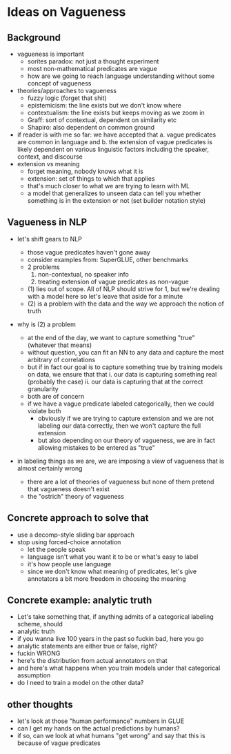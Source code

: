 # Ideas on Vagueness 

## Background
- vagueness is important 
    - sorites paradox: not just a thought experiment 
    - most non-mathematical predicates are vague 
    - how are we going to reach language understanding without some concept of vagueness 
- theories/approaches to vagueness 
    - fuzzy logic (forget that shit) 
    - epistemicism: the line exists but we don't know where 
    - contextualism: the line exists but keeps moving as we zoom in 
    - Graff: sort of contextual, dependent on similarity etc
    - Shapiro: also dependent on common ground 
- if reader is with me so far: we have accepted that 
    a. vague predicates are common in language and 
    b. the extension of vague predicates is likely dependent on various linguistic factors including the speaker, context, and discourse
- extension vs meaning 
    - forget meaning, nobody knows what it is
    - extension: set of things to which that applies 
    - that's much closer to what we are trying to learn with ML
    - a model that generalizes to unseen data can tell you whether something is in the extension or not (set builder notation style) 

## Vagueness in NLP 
- let's shift gears to NLP 
    - those vague predicates haven't gone away
    - consider examples from: SuperGLUE, other benchmarks 
    - 2 problems
        1. non-contextual, no speaker info 
        2. treating extension of vague predicates as non-vague 
    - (1) lies out of scope. All of NLP should strive for 1, but we're dealing with a model here so let's leave that aside for a minute 
    - (2) is a problem with the data and the way we approach the notion of truth 
- why is (2) a problem
    - at the end of the day, we want to capture something "true" (whatever that means) 
    - without question, you can fit an NN to any data and capture the most arbitrary of correlations 
    - but if in fact our goal is to capture something true by training models on data,  we ensure that that 
        i. our data is capturing something real (probably the case) 
        ii. our data is capturing that at the correct granularity   
    - both are of concern
    - if we have a vague predicate labeled categorically, then we could violate both 
        - obviously if we are trying to capture extension and we are not labeling our data correctly, then we won't capture the full extension
        - but also depending on our theory of vagueness, we are in fact allowing mistakes to be entered as "true" 

- in labeling things as we are, we are imposing a view of vagueness that is almost certainly wrong 
    - there are a lot of theories of vagueness but none of them pretend that vagueness doesn't exist 
    - the "ostrich" theory of vagueness 

## Concrete approach to solve that 
- use a decomp-style sliding bar approach 
- stop using forced-choice annotation 
    - let the people speak 
    - language isn't what you want it to be or what's easy to label 
    - it's how people use language 
    - since we don't know what meaning of predicates, let's give annotators a bit more freedom in choosing the meaning 

## Concrete example: analytic truth 
- Let's take something that, if anything admits of a categorical labeling scheme, should 
- analytic truth
- if you wanna live 100 years in the past so fuckin bad, here you go
- analytic statements are either true or false, right? 
- fuckin WRONG
- here's the distribution from actual annotators on that
- and here's what happens when you train models under that categorical assumption  
- do I need to train a model on the other data? 

## other thoughts
- let's look at those "human performance" numbers in GLUE
- can I get my hands on the actual predictions by humans? 
- if so, can we look at what humans "get wrong" and say that this is because of vague predicates 


